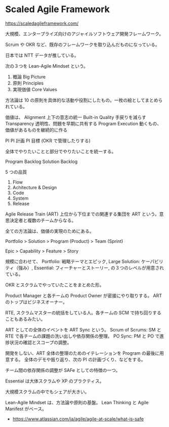 # Scaled Agile Framework

https://scaledagileframework.com/

大規模、エンタープライズ向けのアジャイルソフトウェア開発フレームワーク。

Scrum や OKR など、既存のフレームワークを取り込んだものになっている。

日本では NTT データが推している。

次の３つを Lean-Agile Mindset という。

1. 概論 Big Picture
2. 原則 Principles
3. 実現価値 Core Values

方法論は 10 の原則を具体的な活動や役割にしたもの。一枚の絵としてまとめられている。

価値は、
Alignment 上下の意志の統一
Built-in Quality 手戻りを減らす
Transparency 透明性、問題を早期に共有する
Program Execution 動くもの、価値があるものを継続的に作る

PI
PI 計画
PI 目標 (OKR で管理したりする)

全体でやりたいことと部分でやりたいことを統一する。

Program Backlog
Solution Backlog

5 つの品質

1. Flow
2. Achitecture & Design
3. Code
4. System
5. Release

Agile Release Train (ART)
上位から下位までの関連する集団を ART という。意思決定者と複数のチームからなる。

全ての方法論は、価値の実現のためにある。

Portfolio > Solution > Program (Product) > Team (Sprint)

Epic > Capability > Feature > Story

規模に合わせて、
Portfolio: 戦略テーマとエピック,
Large Solution: ケーパビリティ（強み）,
Essential: フィーチャーとストーリー,
の３つのレベルが用意されている。

OKR とスクラムでやっていたことをまとめた形。

Product Manager と各チームの Product Owner が密接にやり取りする。
ART のトップはビジネスオーナー。

RTE, スクラムマスターの統括をしている人。各チームの SCM で持ち回りすることもあるみたい。

ART としての全体のイベントを ART Sync という。
Scrum of Scrums: SM と RTE で各チームの課題の洗い出しや依存関係の整理。
PO Sync: PM と PO で進捗状況の確認とスコープの調整。

開発をしない、ART 全体の整理のためのイテレーションを Program の最後に用意する。
全体のデモや振り返り、次の PI の計画づくり、などをする。

チーム間の依存関係の調整が SAFe としての特徴の一つ。

Essential は大体スクラムや XP のプラクティス。

大規模スクラムの中でもシェアが大きい。

Lean-Agile Mindset は、方法論や原則の基盤。
Lean Thinking と Agile Manifest がベース。

- https://www.atlassian.com/ja/agile/agile-at-scale/what-is-safe
